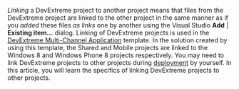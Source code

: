 *Linking* a DevExtreme project to another project means that files from the DevExtreme project are linked to the other project in the same manner as if you *added* these files *as links* one by another using the Visual Studio **Add** | **Existing item...** dialog. Linking of DevExtreme projects is used in the [DevExtreme Multi-Channel Application](/concepts/50%20VS%20Integration/0%20Project%20Templates/15%20Multi-Channel%20Application '/Documentation/Guide/VS_Integration/Project_Templates/#Multi-Channel_Application') template. In the solution created by using this template, the Shared and Mobile projects are linked to the Windows 8 and Windows Phone 8 projects respectively. You may need to link DevExtreme projects to other projects during [deployment](/concepts/40%20SPA%20Framework/00%20Application%20Development/Deployment '/Documentation/Guide/SPA_Framework/Application_Development/#Deployment') by yourself. In this article, you will learn the specifics of linking DevExtreme projects to other projects.



 